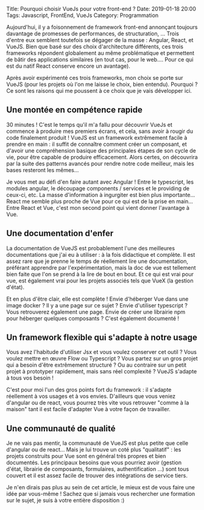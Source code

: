 Title: Pourquoi choisir VueJs pour votre front-end ?
Date: 2019-01-18 20:00
Tags: Javascript, FrontEnd, VueJs
Category: Programmation


Aujourd'hui, il y a foisonnement de framework front-end annonçant toujours davantage de promesses de performances, de structuration, ... Trois d'entre eux semblent toutefois se dégager de la masse : Angular, React, et VueJS. Bien que basé sur des choix d'architecture différents, ces trois frameworks répondent globalement au même problématique et permettent de bâtir des applications similaires (en tout cas, pour le web.... Pour ce qui est du natif React conserve encore un avantage).

Après avoir expérimenté ces trois frameworks, mon choix se porte sur VueJS (pour les projets où l'on me laisse le choix, bien entendu). Pourquoi ? Ce sont les raisons qui me poussent à ce choix que je vais développer ici.

Une montée en compétence rapide
---------------------------------------

30 minutes ! C'est le temps qu'il m'a fallu pour découvrir VueJs et commence à produire mes premiers écrans, et cela, sans avoir à rougir du code finalement produit ! VueJS est un framework extrêmement facile à prendre en main : il suffit de connaître comment créer un composant, et d'avoir une compréhension basique des principales étapes de son cycle de vie, pour être capable de produire efficacement. Alors certes, on découvrira par la suite des patterns avancés pour rendre notre code meilleur, mais les bases resteront les mêmes...

Je vous met au défi d'en faire autant avec Angular ! Entre le typescript, les modules angular, le découpage components / services et le providing de ceux-ci, etc. La masse d'information à ingurgiter est bien plus importante... React me semble plus proche de Vue pour ce qui est de la prise en main... Entre React et Vue, c'est mon second point qui vient donner l'avantage à Vue.

Une documentation d'enfer
------------------------------

La documentation de VueJS est probablement l'une des meilleures documentations que j'ai eu à utiliser : à la fois didactique et complète. Il est assez rare que je prenne le temps de réellement lire une documentation, préférant apprendre par l'expérimentation, mais la doc de vue est tellement bien faite que l'on se prend à la lire de bout en bout. Et ce qui est vrai pour vue, est également vrai pour les projets associés tels que VueX (la gestion d'état). 

Et en plus d'être clair, elle est complète ! Envie d'héberger Vue dans une image docker ? Il y a une page sur ce sujet ? Envie d'utiliser typescript ? Vous retrouverez également une page. Envie de créer une librairie npm pour héberger quelques composants ? C'est également documenté !

Un framework flexible qui s'adapte à notre usage
------------------------------------------------------

Vous avez l'habitude d'utiliser Jsx et vous voulez conserver cet outil ? Vous voulez mettre en œuvre Flow ou Typescript ? Vous partez sur un gros projet qui a besoin d'être extrêmement structuré ? Ou au contraire sur un petit projet à prototyper rapidement, mais sans réel complexité ? VueJS s'adapte à tous vos besoin !

C'est pour moi l'un des gros points fort du framework : il s'adapte réellement à vos usages et à vos envies. D'ailleurs que vous veniez d'angular ou de react, vous pourrez très vite vous retrouver "comme à la maison" tant il est facile d'adapter Vue à votre façon de travailler.

Une communauté de qualité
-------------------------------

Je ne vais pas mentir, la communauté de VueJS est plus petite que celle d'angular ou de react... Mais je lui trouve un coté plus "qualitatif" : les projets construits pour Vue sont en général très propres et bien documentés. Les principaux besoins que vous pourriez avoir (gestion d'état, librairie de composants, formulaires, authentification ...) sont tous couvert et il est assez facile de trouver des intégrations de service tiers.


Je n'en dirais pas plus au sein de cet article, le mieux est de vous faire une idée par vous-même ! Sachez que si jamais vous rechercher une formation sur le sujet, je suis à votre entière disposition :)